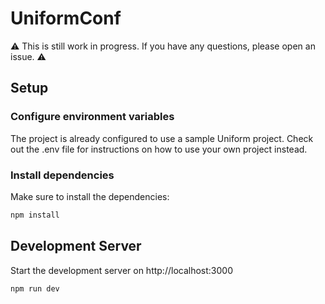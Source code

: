 # UniformConf

⚠️ This is still work in progress. If you have any questions, please open an issue. ⚠️

## Setup

### Configure environment variables

The project is already configured to use a sample Uniform project. Check out the .env file for instructions on how to use your own project instead.

### Install dependencies

Make sure to install the dependencies:

```bash
npm install
```

## Development Server

Start the development server on http://localhost:3000

```bash
npm run dev
```
